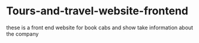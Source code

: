 # Tours-and-travel-website-frontend
these is a front end website for book cabs and show take information about the company 
